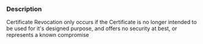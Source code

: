 ### Description

Certificate Revocation only occurs if the Certificate is no longer intended to be used for it's designed purpose, and offers no security at best, or represents a known compromise
